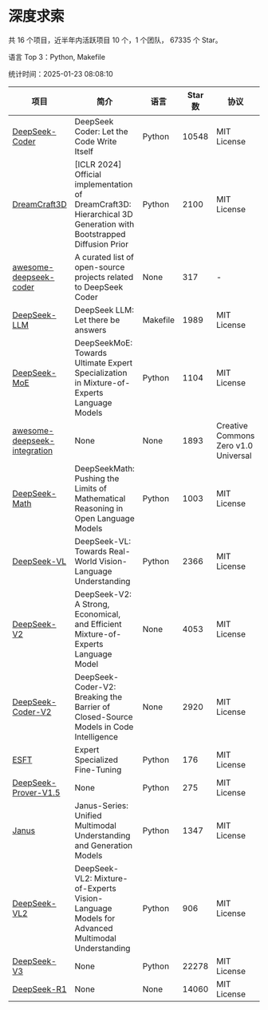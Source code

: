 # 深度求索

共 16 个项目，近半年内活跃项目 10 个，1 个团队， 67335 个 Star。

语言 Top 3：Python, Makefile

统计时间：2025-01-23 08:08:10

| 项目 | 简介 | 语言 | Star 数 | 协议 | 创建时间 | 最后更新时间 | 最后提交时间 |
| --- | --- | --- | --- | --- | --- | --- | --- |
| [DeepSeek-Coder](https://github.com/deepseek-ai/DeepSeek-Coder) | DeepSeek Coder: Let the Code Write Itself | Python | 10548 | MIT License | 2023-10-20 | 2025-01-23 | 2024-05-21 |
| [DreamCraft3D](https://github.com/deepseek-ai/DreamCraft3D) | [ICLR 2024] Official implementation of DreamCraft3D: Hierarchical 3D Generation with Bootstrapped Diffusion Prior | Python | 2100 | MIT License | 2023-10-23 | 2025-01-23 | 2024-08-21 |
| [awesome-deepseek-coder](https://github.com/deepseek-ai/awesome-deepseek-coder) | A curated list of open-source projects related to DeepSeek Coder | None | 317 | - | 2023-11-06 | 2025-01-22 | 2024-04-03 |
| [DeepSeek-LLM](https://github.com/deepseek-ai/DeepSeek-LLM) | DeepSeek LLM: Let there be answers | Makefile | 1989 | MIT License | 2023-11-29 | 2025-01-23 | 2024-02-04 |
| [DeepSeek-MoE](https://github.com/deepseek-ai/DeepSeek-MoE) | DeepSeekMoE: Towards Ultimate Expert Specialization in Mixture-of-Experts Language Models | Python | 1104 | MIT License | 2024-01-02 | 2025-01-23 | 2024-01-16 |
| [awesome-deepseek-integration](https://github.com/deepseek-ai/awesome-deepseek-integration) | None | None | 1893 | Creative Commons Zero v1.0 Universal | 2024-01-11 | 2025-01-23 | 2025-01-23 |
| [DeepSeek-Math](https://github.com/deepseek-ai/DeepSeek-Math) | DeepSeekMath: Pushing the Limits of Mathematical Reasoning in Open Language Models | Python | 1003 | MIT License | 2024-02-05 | 2025-01-23 | 2024-04-15 |
| [DeepSeek-VL](https://github.com/deepseek-ai/DeepSeek-VL) | DeepSeek-VL: Towards Real-World Vision-Language Understanding | Python | 2366 | MIT License | 2024-03-07 | 2025-01-23 | 2024-04-24 |
| [DeepSeek-V2](https://github.com/deepseek-ai/DeepSeek-V2) | DeepSeek-V2: A Strong, Economical, and Efficient Mixture-of-Experts Language Model | None | 4053 | MIT License | 2024-04-22 | 2025-01-23 | 2024-09-25 |
| [DeepSeek-Coder-V2](https://github.com/deepseek-ai/DeepSeek-Coder-V2) | DeepSeek-Coder-V2: Breaking the Barrier of Closed-Source Models in Code Intelligence | None | 2920 | MIT License | 2024-06-14 | 2025-01-23 | 2024-09-24 |
| [ESFT](https://github.com/deepseek-ai/ESFT) | Expert Specialized Fine-Tuning | Python | 176 | MIT License | 2024-07-04 | 2025-01-22 | 2024-09-22 |
| [DeepSeek-Prover-V1.5](https://github.com/deepseek-ai/DeepSeek-Prover-V1.5) | None | Python | 275 | MIT License | 2024-08-15 | 2025-01-23 | 2024-08-16 |
| [Janus](https://github.com/deepseek-ai/Janus) | Janus-Series: Unified Multimodal Understanding and Generation Models | Python | 1347 | MIT License | 2024-10-18 | 2025-01-22 | 2024-11-13 |
| [DeepSeek-VL2](https://github.com/deepseek-ai/DeepSeek-VL2) | DeepSeek-VL2: Mixture-of-Experts Vision-Language Models for Advanced Multimodal Understanding | Python | 906 | MIT License | 2024-12-13 | 2025-01-23 | 2025-01-16 |
| [DeepSeek-V3](https://github.com/deepseek-ai/DeepSeek-V3) | None | Python | 22278 | MIT License | 2024-12-26 | 2025-01-23 | 2025-01-07 |
| [DeepSeek-R1](https://github.com/deepseek-ai/DeepSeek-R1) | None | None | 14060 | MIT License | 2025-01-20 | 2025-01-23 | 2025-01-23 |
